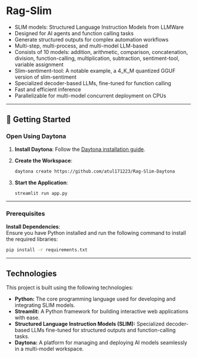 # Rag-Slim

- SLIM models: Structured Language Instruction Models from LLMWare
- Designed for AI agents and function calling tasks
- Generate structured outputs for complex automation workflows
- Multi-step, multi-process, and multi-model LLM-based
- Consists of 10 models: addition, arithmetic, comparison, concatenation, division, function-calling, multiplication, subtraction, sentiment-tool, variable assignment
- Slim-sentiment-tool: A notable example, a 4_K_M quantized GGUF version of slim-sentiment
- Specialized decoder-based LLMs, fine-tuned for function calling
- Fast and efficient inference
- Parallelizable for multi-model concurrent deployment on CPUs

---

## 🚀 Getting Started  

### Open Using Daytona  

1. **Install Daytona**: Follow the [Daytona installation guide](https://www.daytona.io/docs/installation/installation/).  
2. **Create the Workspace**:  
   ```bash  
   daytona create https://github.com/atul171223/Rag-Slim-Daytona
   ```  

3. **Start the Application**:  
   ```bash
   streamlit run app.py
   ```

---

### Prerequisites  

 **Install Dependencies**:  
   Ensure you have Python installed and run the following command to install the required libraries:  
   ```bash
   pip install -r requirements.txt
   ```

---

## Technologies  

This project is built using the following technologies:  

- **Python:** The core programming language used for developing and integrating SLIM models.  
- **Streamlit:** A Python framework for building interactive web applications with ease.  
- **Structured Language Instruction Models (SLIM):** Specialized decoder-based LLMs fine-tuned for structured outputs and function-calling tasks.  
- **Daytona:** A platform for managing and deploying AI models seamlessly in a multi-model workspace.  